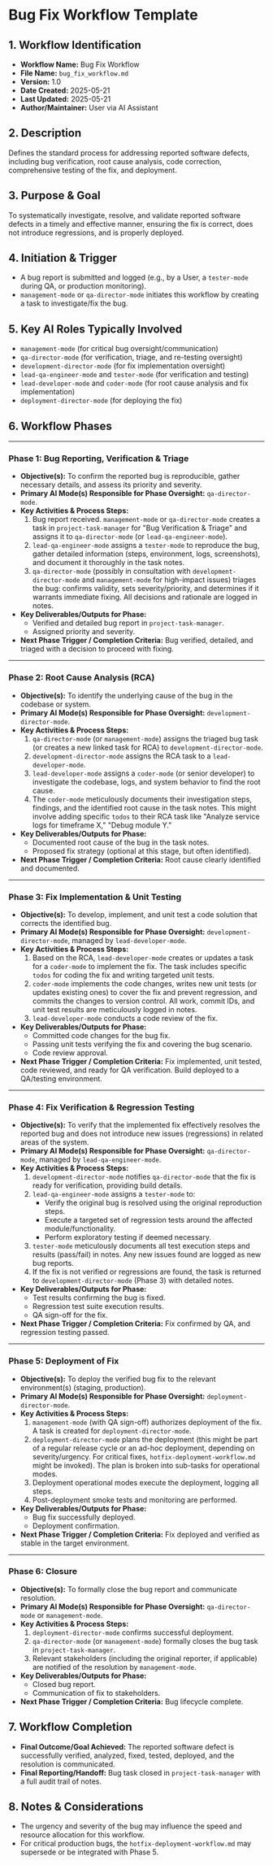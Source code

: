 # Bug Fix Workflow Template

## 1. Workflow Identification

* **Workflow Name:** Bug Fix Workflow
* **File Name:** `bug_fix_workflow.md`
* **Version:** 1.0
* **Date Created:** 2025-05-21
* **Last Updated:** 2025-05-21
* **Author/Maintainer:** User via AI Assistant

## 2. Description

Defines the standard process for addressing reported software defects, including bug verification, root cause analysis, code correction, comprehensive testing of the fix, and deployment.

## 3. Purpose & Goal

To systematically investigate, resolve, and validate reported software defects in a timely and effective manner, ensuring the fix is correct, does not introduce regressions, and is properly deployed.

## 4. Initiation & Trigger

* A bug report is submitted and logged (e.g., by a User, a `tester-mode` during QA, or production monitoring).
* `management-mode` or `qa-director-mode` initiates this workflow by creating a task to investigate/fix the bug.

## 5. Key AI Roles Typically Involved

* `management-mode` (for critical bug oversight/communication)
* `qa-director-mode` (for verification, triage, and re-testing oversight)
* `development-director-mode` (for fix implementation oversight)
* `lead-qa-engineer-mode` and `tester-mode` (for verification and testing)
* `lead-developer-mode` and `coder-mode` (for root cause analysis and fix implementation)
* `deployment-director-mode` (for deploying the fix)

## 6. Workflow Phases

---

### Phase 1: Bug Reporting, Verification & Triage

* **Objective(s):** To confirm the reported bug is reproducible, gather necessary details, and assess its priority and severity.
* **Primary AI Mode(s) Responsible for Phase Oversight:** `qa-director-mode`.
* **Key Activities & Process Steps:**
    1.  Bug report received. `management-mode` or `qa-director-mode` creates a task in `project-task-manager` for "Bug Verification & Triage" and assigns it to `qa-director-mode` (or `lead-qa-engineer-mode`).
    2.  `lead-qa-engineer-mode` assigns a `tester-mode` to reproduce the bug, gather detailed information (steps, environment, logs, screenshots), and document it thoroughly in the task notes.
    3.  `qa-director-mode` (possibly in consultation with `development-director-mode` and `management-mode` for high-impact issues) triages the bug: confirms validity, sets severity/priority, and determines if it warrants immediate fixing. All decisions and rationale are logged in notes.
* **Key Deliverables/Outputs for Phase:**
    * Verified and detailed bug report in `project-task-manager`.
    * Assigned priority and severity.
* **Next Phase Trigger / Completion Criteria:** Bug verified, detailed, and triaged with a decision to proceed with fixing.

---

### Phase 2: Root Cause Analysis (RCA)

* **Objective(s):** To identify the underlying cause of the bug in the codebase or system.
* **Primary AI Mode(s) Responsible for Phase Oversight:** `development-director-mode`.
* **Key Activities & Process Steps:**
    1.  `qa-director-mode` (or `management-mode`) assigns the triaged bug task (or creates a new linked task for RCA) to `development-director-mode`.
    2.  `development-director-mode` assigns the RCA task to a `lead-developer-mode`.
    3.  `lead-developer-mode` assigns a `coder-mode` (or senior developer) to investigate the codebase, logs, and system behavior to find the root cause.
    4.  The `coder-mode` meticulously documents their investigation steps, findings, and the identified root cause in the task notes. This might involve adding specific `todos` to their RCA task like "Analyze service logs for timeframe X," "Debug module Y."
* **Key Deliverables/Outputs for Phase:**
    * Documented root cause of the bug in the task notes.
    * Proposed fix strategy (optional at this stage, but often identified).
* **Next Phase Trigger / Completion Criteria:** Root cause clearly identified and documented.

---

### Phase 3: Fix Implementation & Unit Testing

* **Objective(s):** To develop, implement, and unit test a code solution that corrects the identified bug.
* **Primary AI Mode(s) Responsible for Phase Oversight:** `development-director-mode`, managed by `lead-developer-mode`.
* **Key Activities & Process Steps:**
    1.  Based on the RCA, `lead-developer-mode` creates or updates a task for a `coder-mode` to implement the fix. The task includes specific `todos` for coding the fix and writing targeted unit tests.
    2.  `coder-mode` implements the code changes, writes new unit tests (or updates existing ones) to cover the fix and prevent regression, and commits the changes to version control. All work, commit IDs, and unit test results are meticulously logged in notes.
    3.  `lead-developer-mode` conducts a code review of the fix.
* **Key Deliverables/Outputs for Phase:**
    * Committed code changes for the bug fix.
    * Passing unit tests verifying the fix and covering the bug scenario.
    * Code review approval.
* **Next Phase Trigger / Completion Criteria:** Fix implemented, unit tested, code reviewed, and ready for QA verification. Build deployed to a QA/testing environment.

---

### Phase 4: Fix Verification & Regression Testing

* **Objective(s):** To verify that the implemented fix effectively resolves the reported bug and does not introduce new issues (regressions) in related areas of the system.
* **Primary AI Mode(s) Responsible for Phase Oversight:** `qa-director-mode`, managed by `lead-qa-engineer-mode`.
* **Key Activities & Process Steps:**
    1.  `development-director-mode` notifies `qa-director-mode` that the fix is ready for verification, providing build details.
    2.  `lead-qa-engineer-mode` assigns a `tester-mode` to:
        * Verify the original bug is resolved using the original reproduction steps.
        * Execute a targeted set of regression tests around the affected module/functionality.
        * Perform exploratory testing if deemed necessary.
    3.  `tester-mode` meticulously documents all test execution steps and results (pass/fail) in notes. Any new issues found are logged as new bug reports.
    4.  If the fix is not verified or regressions are found, the task is returned to `development-director-mode` (Phase 3) with detailed notes.
* **Key Deliverables/Outputs for Phase:**
    * Test results confirming the bug is fixed.
    * Regression test suite execution results.
    * QA sign-off for the fix.
* **Next Phase Trigger / Completion Criteria:** Fix confirmed by QA, and regression testing passed.

---

### Phase 5: Deployment of Fix

* **Objective(s):** To deploy the verified bug fix to the relevant environment(s) (staging, production).
* **Primary AI Mode(s) Responsible for Phase Oversight:** `deployment-director-mode`.
* **Key Activities & Process Steps:**
    1.  `management-mode` (with QA sign-off) authorizes deployment of the fix. A task is created for `deployment-director-mode`.
    2.  `deployment-director-mode` plans the deployment (this might be part of a regular release cycle or an ad-hoc deployment, depending on severity/urgency. For critical fixes, `hotfix-deployment-workflow.md` might be invoked). The plan is broken into sub-tasks for operational modes.
    3.  Deployment operational modes execute the deployment, logging all steps.
    4.  Post-deployment smoke tests and monitoring are performed.
* **Key Deliverables/Outputs for Phase:**
    * Bug fix successfully deployed.
    * Deployment confirmation.
* **Next Phase Trigger / Completion Criteria:** Fix deployed and verified as stable in the target environment.

---

### Phase 6: Closure

* **Objective(s):** To formally close the bug report and communicate resolution.
* **Primary AI Mode(s) Responsible for Phase Oversight:** `qa-director-mode` or `management-mode`.
* **Key Activities & Process Steps:**
    1.  `deployment-director-mode` confirms successful deployment.
    2.  `qa-director-mode` (or `management-mode`) formally closes the bug task in `project-task-manager`.
    3.  Relevant stakeholders (including the original reporter, if applicable) are notified of the resolution by `management-mode`.
* **Key Deliverables/Outputs for Phase:**
    * Closed bug report.
    * Communication of fix to stakeholders.
* **Next Phase Trigger / Completion Criteria:** Bug lifecycle complete.

## 7. Workflow Completion

* **Final Outcome/Goal Achieved:** The reported software defect is successfully verified, analyzed, fixed, tested, deployed, and the resolution is communicated.
* **Final Reporting/Handoff:** Bug task closed in `project-task-manager` with a full audit trail of notes.

## 8. Notes & Considerations

* The urgency and severity of the bug may influence the speed and resource allocation for this workflow.
* For critical production bugs, the `hotfix-deployment-workflow.md` may supersede or be integrated with Phase 5.